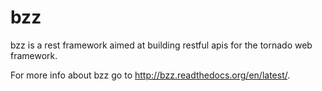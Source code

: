 bzz
===

bzz is a rest framework aimed at building restful apis for the tornado web framework.

For more info about bzz go to http://bzz.readthedocs.org/en/latest/.
